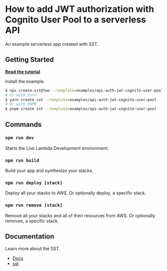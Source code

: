 # How to add JWT authorization with Cognito User Pool to a serverless API

An example serverless app created with SST.

## Getting Started

[**Read the tutorial**](https://sst.dev/examples/how-to-add-jwt-authorization-with-cognito-user-pool-to-a-serverless-api.html)

Install the example.

```bash
$ npx create-sst@two --template=examples/api-auth-jwt-cognito-user-pool
# Or with Yarn
$ yarn create sst --template=examples/api-auth-jwt-cognito-user-pool
# Or with PNPM
$ pnpm create sst --template=examples/api-auth-jwt-cognito-user-pool
```

## Commands

### `npm run dev`

Starts the Live Lambda Development environment.

### `npm run build`

Build your app and synthesize your stacks.

### `npm run deploy [stack]`

Deploy all your stacks to AWS. Or optionally deploy, a specific stack.

### `npm run remove [stack]`

Remove all your stacks and all of their resources from AWS. Or optionally removes, a specific stack.

## Documentation

Learn more about the SST.

- [Docs](https://docs.sst.dev/)
- [sst](https://docs.sst.dev/packages/sst)
